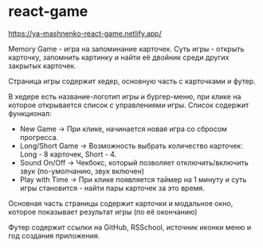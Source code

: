 # react-game

https://ya-mashnenko-react-game.netlify.app/

Memory Game - игра на запоминание карточек.
Суть игры - открыть карточку, запомнить картинку и найти её двойник среди других закрытых карточек.

Страница игры содержит хедер, основную часть с карточками и футер.

В хедере есть название-логотип игры и бургер-меню, при клике на которое открывается список с управлениями игры.
Список содержит функционал:
 - New Game ->
 При клике, начинается новая игра со сбросом прогресса.
 - Long/Short Game ->
 Возможность выбрать количество карточек: Long - 8 карточек, Short - 4.
 - Sound On/Off ->
 Чекбокс, который позволяет отключить/включить звук (по-умолчанию, звук включен)
 - Play with Time ->
 При клике появляется таймер на 1 минуту и суть игры становится - найти пары карточек за это время.
 
 Основная часть страницы содержит карточки и модальное окно, которое показывает результат игры (по её окончанию)
 
 Футер содержит ссылки на GitHub, RSSchool, источник иконки меню и год создания приложения.
 
